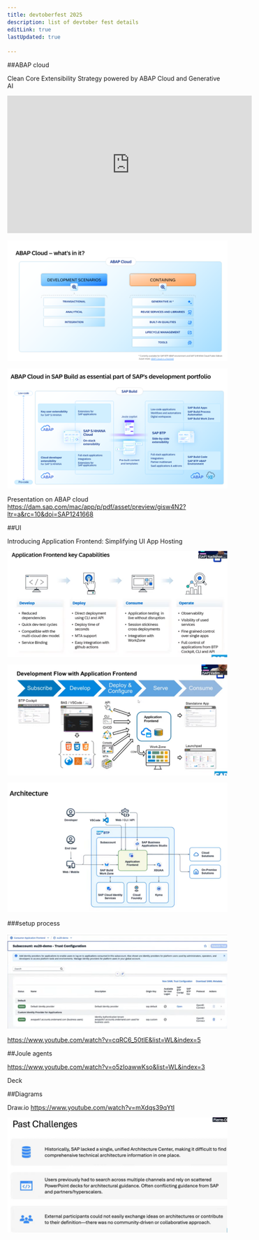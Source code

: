 ```yaml
---
title: devtoberfest 2025
description: list of devtober fest details
editLink: true
lastUpdated: true

---
```


##ABAP cloud

Clean Core Extensibility Strategy powered by ABAP Cloud and Generative AI

<iframe width="560" height="315" src="https://www.youtube.com/embed/Zmo7YU9BUlc" title="ABAP Cloud and Generative AI" frameborder="0" allow="accelerometer; autoplay; clipboard-write; encrypted-media; gyroscope; picture-in-picture" allowfullscreen></iframe>

![abap cloud](image.png)

![abap cloud overview](image-1.png)

Presentation on ABAP cloud https://dam.sap.com/mac/app/p/pdf/asset/preview/gisw4N2?ltr=a&rc=10&doi=SAP1241668


##UI

Introducing Application Frontend: Simplifying UI App Hosting

![UI service](image-2.png)

![frontend flow](image-3.png)

![architecture](image-4.png)

###setup process

![alt text](image-5.png)

https://www.youtube.com/watch?v=cqRC6_50tlE&list=WL&index=5


##Joule agents

https://www.youtube.com/watch?v=o5zIoawwKso&list=WL&index=3

Deck 

##Diagrams

Draw.io https://www.youtube.com/watch?v=mXdqs39qYtI

![architecture_center](image-6.png)